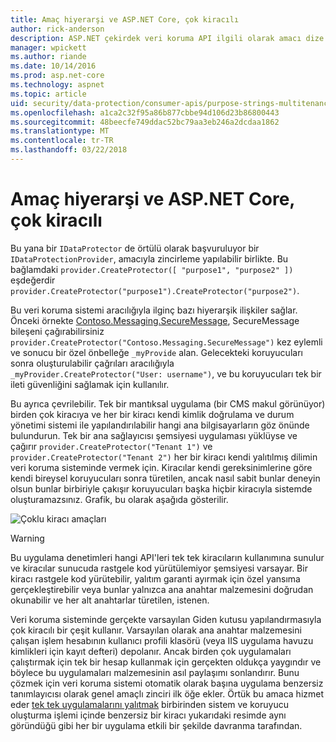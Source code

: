 ```yaml
---
title: Amaç hiyerarşi ve ASP.NET Core, çok kiracılı
author: rick-anderson
description: ASP.NET çekirdek veri koruma API ilgili olarak amacı dize hiyerarşi ve çoklu kiracı hakkında bilgi edinin.
manager: wpickett
ms.author: riande
ms.date: 10/14/2016
ms.prod: asp.net-core
ms.technology: aspnet
ms.topic: article
uid: security/data-protection/consumer-apis/purpose-strings-multitenancy
ms.openlocfilehash: a1ca2c32f95a86b877cbbe94d106d23b86800443
ms.sourcegitcommit: 48beecfe749ddac52bc79aa3eb246a2dcdaa1862
ms.translationtype: MT
ms.contentlocale: tr-TR
ms.lasthandoff: 03/22/2018
---
```

# <a name="purpose-hierarchy-and-multi-tenancy-in-aspnet-core"></a>Amaç hiyerarşi ve ASP.NET Core, çok kiracılı

Bu yana bir `IDataProtector` de örtülü olarak başvuruluyor bir `IDataProtectionProvider`, amacıyla zincirleme yapılabilir birlikte. Bu bağlamdaki `provider.CreateProtector([ "purpose1", "purpose2" ])` eşdeğerdir `provider.CreateProtector("purpose1").CreateProtector("purpose2")`.

Bu veri koruma sistemi aracılığıyla ilginç bazı hiyerarşik ilişkiler sağlar. Önceki örnekte [Contoso.Messaging.SecureMessage](xref:security/data-protection/consumer-apis/purpose-strings#data-protection-contoso-purpose), SecureMessage bileşeni çağırabilirsiniz `provider.CreateProtector("Contoso.Messaging.SecureMessage")` kez eylemli ve sonucu bir özel önbelleğe `_myProvide` alan. Gelecekteki koruyucuları sonra oluşturulabilir çağrıları aracılığıyla `_myProvider.CreateProtector("User: username")`, ve bu koruyucuları tek bir ileti güvenliğini sağlamak için kullanılır.

Bu ayrıca çevrilebilir. Tek bir mantıksal uygulama (bir CMS makul görünüyor) birden çok kiracıya ve her bir kiracı kendi kimlik doğrulama ve durum yönetimi sistemi ile yapılandırılabilir hangi ana bilgisayarların göz önünde bulundurun. Tek bir ana sağlayıcısı şemsiyesi uygulaması yüklüyse ve çağırır `provider.CreateProtector("Tenant 1")` ve `provider.CreateProtector("Tenant 2")` her bir kiracı kendi yalıtılmış dilimin veri koruma sisteminde vermek için. Kiracılar kendi gereksinimlerine göre kendi bireysel koruyucuları sonra türetilen, ancak nasıl sabit bunlar deneyin olsun bunlar birbiriyle çakışır koruyucuları başka hiçbir kiracıyla sistemde oluşturamazsınız. Grafik, bu olarak aşağıda gösterilir.

![Çoklu kiracı amaçları](purpose-strings-multitenancy/_static/purposes-multi-tenancy.png)

>[!WARNING]
> Bu uygulama denetimleri hangi API'leri tek tek kiracıların kullanımına sunulur ve kiracılar sunucuda rastgele kod yürütülemiyor şemsiyesi varsayar. Bir kiracı rastgele kod yürütebilir, yalıtım garanti ayırmak için özel yansıma gerçekleştirebilir veya bunlar yalnızca ana anahtar malzemesini doğrudan okunabilir ve her alt anahtarlar türetilen, istenen.

Veri koruma sisteminde gerçekte varsayılan Giden kutusu yapılandırmasıyla çok kiracılı bir çeşit kullanır. Varsayılan olarak ana anahtar malzemesini çalışan işlem hesabının kullanıcı profili klasörü (veya IIS uygulama havuzu kimlikleri için kayıt defteri) depolanır. Ancak birden çok uygulamaları çalıştırmak için tek bir hesap kullanmak için gerçekten oldukça yaygındır ve böylece bu uygulamaları malzemesinin asıl paylaşımı sonlandırır. Bunu çözmek için veri koruma sistemi otomatik olarak başına uygulama benzersiz tanımlayıcısı olarak genel amaçlı zinciri ilk öğe ekler. Örtük bu amaca hizmet eder [tek tek uygulamalarını yalıtmak](xref:security/data-protection/configuration/overview#per-application-isolation) birbirinden sistem ve koruyucu oluşturma işlemi içinde benzersiz bir kiracı yukarıdaki resimde aynı göründüğü gibi her bir uygulama etkili bir şekilde davranma tarafından.
